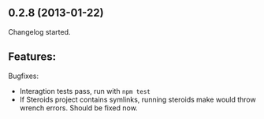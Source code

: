 ## 0.2.8 (2013-01-22)

Changelog started.

Features:
  -

Bugfixes:
  - Interagtion tests pass, run with `npm test`
  - If Steroids project contains symlinks, running steroids make would throw wrench errors. Should be fixed now.

